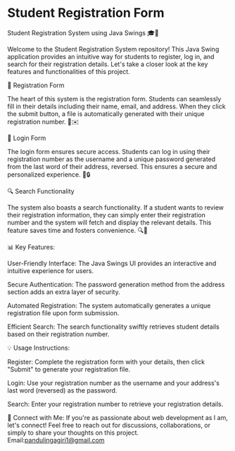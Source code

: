 # Student Registration Form

Student Registration System using Java Swings 🎓📝

Welcome to the Student Registration System repository! This Java Swing application provides an intuitive way for students to register, log in, and search for their registration details. Let's take a closer look at the key features and functionalities of this project.

📝 Registration Form

The heart of this system is the registration form. Students can seamlessly fill in their details including their name, email, and address. When they click the submit button, a file is automatically generated with their unique registration number. 👤✉️

🔐 Login Form

The login form ensures secure access. Students can log in using their registration number as the username and a unique password generated from the last word of their address, reversed. This ensures a secure and personalized experience. 🚪🔒

🔍 Search Functionality

The system also boasts a search functionality. If a student wants to review their registration information, they can simply enter their registration number and the system will fetch and display the relevant details. This feature saves time and fosters convenience. 🔍📄

📊 Key Features:

User-Friendly Interface: The Java Swings UI provides an interactive and intuitive experience for users.

Secure Authentication: The password generation method from the address section adds an extra layer of security.

Automated Registration: The system automatically generates a unique registration file upon form submission.

Efficient Search: The search functionality swiftly retrieves student details based on their registration number.

💡 Usage Instructions:

Register: Complete the registration form with your details, then click "Submit" to generate your registration file.

Login: Use your registration number as the username and your address's last word (reversed) as the password.

Search: Enter your registration number to retrieve your registration details.

🔗 Connect with Me: If you're as passionate about web development as I am, let's connect! Feel free to reach out for discussions, collaborations, or simply to share your thoughts on this project. Email:pandulingagiri1@gmail.com

